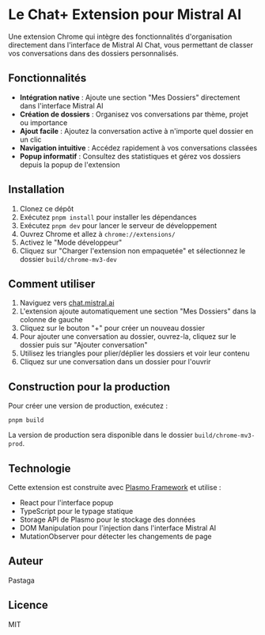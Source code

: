 # Le Chat+ Extension pour Mistral AI

Une extension Chrome qui intègre des fonctionnalités d'organisation directement dans l'interface de Mistral AI Chat, vous permettant de classer vos conversations dans des dossiers personnalisés.

## Fonctionnalités

- **Intégration native** : Ajoute une section "Mes Dossiers" directement dans l'interface Mistral AI
- **Création de dossiers** : Organisez vos conversations par thème, projet ou importance
- **Ajout facile** : Ajoutez la conversation active à n'importe quel dossier en un clic
- **Navigation intuitive** : Accédez rapidement à vos conversations classées
- **Popup informatif** : Consultez des statistiques et gérez vos dossiers depuis la popup de l'extension

## Installation

1. Clonez ce dépôt
2. Exécutez `pnpm install` pour installer les dépendances
3. Exécutez `pnpm dev` pour lancer le serveur de développement
4. Ouvrez Chrome et allez à `chrome://extensions/`
5. Activez le "Mode développeur"
6. Cliquez sur "Charger l'extension non empaquetée" et sélectionnez le dossier `build/chrome-mv3-dev`

## Comment utiliser

1. Naviguez vers [chat.mistral.ai](https://chat.mistral.ai/chat)
2. L'extension ajoute automatiquement une section "Mes Dossiers" dans la colonne de gauche
3. Cliquez sur le bouton "+" pour créer un nouveau dossier
4. Pour ajouter une conversation au dossier, ouvrez-la, cliquez sur le dossier puis sur "Ajouter conversation"
5. Utilisez les triangles pour plier/déplier les dossiers et voir leur contenu
6. Cliquez sur une conversation dans un dossier pour l'ouvrir

## Construction pour la production

Pour créer une version de production, exécutez :

```
pnpm build
```

La version de production sera disponible dans le dossier `build/chrome-mv3-prod`.

## Technologie

Cette extension est construite avec [Plasmo Framework](https://docs.plasmo.com/) et utilise :

- React pour l'interface popup
- TypeScript pour le typage statique
- Storage API de Plasmo pour le stockage des données
- DOM Manipulation pour l'injection dans l'interface Mistral AI
- MutationObserver pour détecter les changements de page

## Auteur

Pastaga

## Licence

MIT
